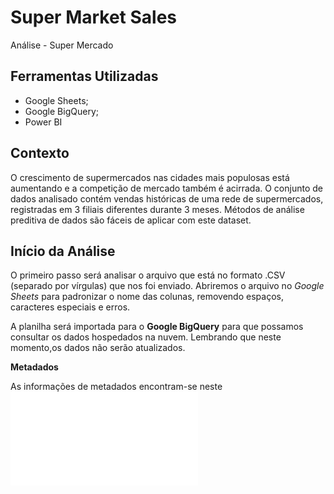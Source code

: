 # Super Market Sales
 Análise - Super Mercado

## Ferramentas Utilizadas

- Google Sheets;
- Google BigQuery;
- Power BI

## Contexto
O crescimento de supermercados nas cidades mais populosas está aumentando e a competição de mercado também é acirrada. 
O conjunto de dados analisado contém vendas históricas de uma rede de supermercados, registradas em 3 filiais diferentes durante 3 meses.
Métodos de análise preditiva de dados são fáceis de aplicar com este dataset.

## Início da Análise

O primeiro passo será analisar o arquivo que está no formato .CSV (separado por vírgulas) que nos foi enviado.
Abriremos o arquivo no *Google Sheets* para padronizar o nome das colunas, removendo espaços, caracteres especiais e erros.

A planilha será importada para o **Google BigQuery** para que possamos consultar os dados hospedados na nuvem.
Lembrando que neste momento,os dados não serão atualizados.

**Metadados**

As informações de metadados encontram-se neste ![LINK](/Metadados.txt)
